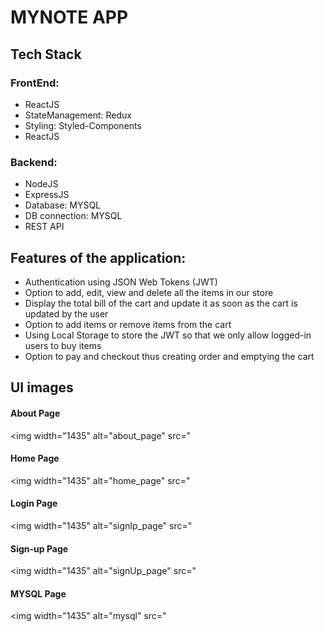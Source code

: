 # MYNOTE APP

## Tech Stack

### FrontEnd:
<ul>
<li>ReactJS</li>
<li>StateManagement: Redux</li>
<li>Styling: Styled-Components</li>
<li>ReactJS</li>

</ul>


### Backend:
<ul>
<li>NodeJS</li>
<li>ExpressJS</li>
<li>Database: MYSQL</li>
<li>DB connection: MYSQL</li>
<li>REST API</li>
</ul>

## Features of the application:
<ul>
<li>Authentication using JSON Web Tokens (JWT)</li>
<li>Option to add, edit, view and
delete all the items in our store</li>
<li>Display the total bill of the cart and update it as soon as
the cart is updated by the user</li>
<li>Option to add items or remove items
from the cart</li>
<li>Using Local Storage to store the JWT so
that we only allow logged-in users to buy items</li>
<li>Option to pay and
checkout thus creating order and emptying the cart</li>
</ul>

## UI images
#### About Page
<img width="1435" alt="about_page" src="<img width="https://github.com/krishnamandhane/xenonproject/blob/main/image/about.png">

#### Home Page
<img width="1435" alt="home_page" src="<img width="https://github.com/krishnamandhane/xenonproject/blob/main/image/Home.png">

#### Login Page
<img width="1435" alt="signIp_page" src="<img width="https://github.com/krishnamandhane/xenonproject/blob/main/image/signin.png">

#### Sign-up Page
<img width="1435" alt="signUp_page" src="<img width="https://github.com/krishnamandhane/xenonproject/blob/main/image/signup.png">

#### MYSQL Page

<img width="1435" alt="mysql" src="<img width="https://github.com/krishnamandhane/xenonproject/blob/main/image/mysql.png">

